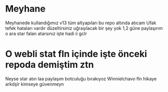 # Meyhane
Meyhanede kullandığımız v13 tüm altyapıları bu repo altında atıcam
Ufak tefek hataları vardır düzeltirsiniz uğraşılacak bir şey yok 1,2 güne paylaşırım o ara star falan atarsınız işte hadi ii gclr
# O webli stat fln içinde işte önceki repoda demiştim ztn
Neyse star atın laa paylaşım botculuğu bırakıyoz 
Winnielchavo fln hikaye arkdşlr kimseye güvenmeyn
